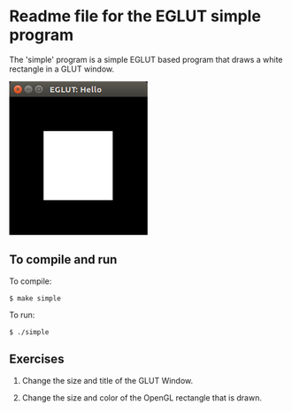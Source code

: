 Readme file for the EGLUT simple program
========================================

The 'simple' program is a simple EGLUT based program that draws a white rectangle in a GLUT window.

![EGLUT simple program](./simple.png)

To compile and run
------------------

To compile:

```
$ make simple
```

To run:

```
$ ./simple
```

Exercises
---------

 1. Change the size and title of the GLUT Window.

 2. Change the size and color of the OpenGL rectangle that is drawn.
